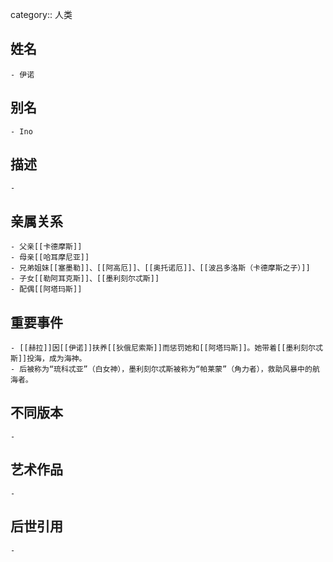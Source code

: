 category:: 人类
## 姓名
	- 伊诺
## 别名
	- Ino
## 描述
	-
## 亲属关系
	- 父亲[[卡德摩斯]]
	- 母亲[[哈耳摩尼亚]]
	- 兄弟姐妹[[塞墨勒]]、[[阿高厄]]、[[奥托诺厄]]、[[波吕多洛斯（卡德摩斯之子）]]
	- 子女[[勒阿耳克斯]]、[[墨利刻尔忒斯]]
	- 配偶[[阿塔玛斯]]
## 重要事件
	- [[赫拉]]因[[伊诺]]扶养[[狄俄尼索斯]]而惩罚她和[[阿塔玛斯]]。她带着[[墨利刻尔忒斯]]投海，成为海神。
	- 后被称为“琉科忒亚”（白女神），墨利刻尔忒斯被称为“帕莱蒙”（角力者），救助风暴中的航海者。
## 不同版本
	-
## 艺术作品
	-
## 后世引用
	-
